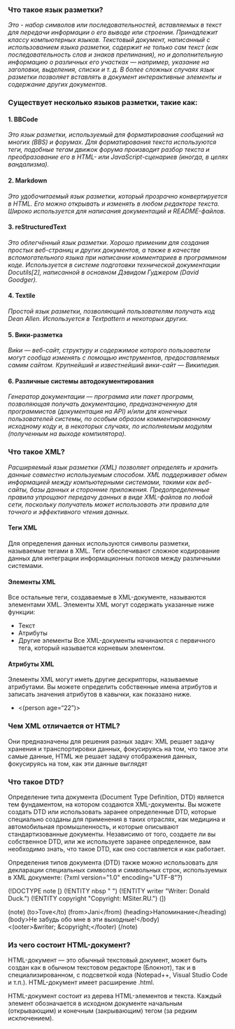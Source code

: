 ### Что такое язык разметки?
*Это - набор символов или последовательностей, вставляемых в текст для передачи информации о его выводе или строении. Принадлежит классу компьютерных языков. Текстовый документ, написанный с использованием языка разметки, содержит не только сам текст (как последовательность слов и знаков препинания), но и дополнительную информацию о различных его участках — например, указание на заголовки, выделения, списки и т. д. В более сложных случаях язык разметки позволяет вставлять в документ интерактивные элементы и содержание других документов.*
### Существует несколько языков разметки, такие как:
#### 1. BBCode
*Это язык разметки, используемый для форматирования сообщений на многих (BBS) и форумах. Для форматирования текста используются теги, подобные тегам движок форума производит разбор текста и преобразование его в HTML- или JavaScript-сценариев (иногда, в целях вандализма).*
#### 2. Markdown
*Это удобочитаемый язык разметки, который прозрачно конвертируется в HTML. Его можно открывать и изменять в любом редакторе текста. Широко используется для написания документаций и README-файлов.*
#### 3. reStructuredText
*Это облегчённый язык разметки. Хорошо применим для создания простых веб-страниц и других документов, а также в качестве вспомогательного языка при написании комментариев в программном коде. Используется в системе подготовки технической документации Docutils[2], написанной в основном Дэвидом Гуджером (David Goodger).*
#### 4. Textile
*Простой язык разметки, позволяющий пользователям получать код Dean Allen. Используется в Textpattern и некоторых других.*
#### 5. Вики-разметка
*Ви́ки — веб-сайт, структуру и содержимое которого пользователи могут сообща изменять с помощью инструментов, предоставляемых самим сайтом. Крупнейший и известнейший вики-сайт — Википедия.*
#### 6. Различные системы автодокументирования 
*Генератор документации — программа или пакет программ, позволяющая получать документацию, предназначенную для программистов (документация на API) и/или для конечных пользователей системы, по особым образом комментированному исходному коду и, в некоторых случаях, по исполняемым модулям (полученным на выходе компилятора).*
### Что такое XML?
*Расширяемый язык разметки (XML) позволяет определять и хранить данные совместно используемым способом. XML поддерживает обмен информацией между компьютерными системами, такими как веб-сайты, базы данных и сторонние приложения. Предопределенные правила упрощают передачу данных в виде XML-файлов по любой сети, поскольку получатель может использовать эти правила для точного и эффективного чтения данных.*
#### Теги XML
Для определения данных используются символы разметки, называемые тегами в XML. 
Теги обеспечивают сложное кодирование данных для интеграции информационных потоков между различными системами.
#### Элементы XML
Все остальные теги, создаваемые в XML-документе, называются элементами XML. Элементы XML могут содержать указанные ниже функции:
- Текст
- Атрибуты
- Другие элементы
Все XML-документы начинаются с первичного тега, который называется корневым элементом.
#### Атрибуты XML
Элементы XML могут иметь другие дескрипторы, называемые атрибутами. Вы можете определить собственные имена атрибутов и записать значения атрибутов в кавычки, как показано ниже.
- <(person age=“22”)>
### Чем XML отличается от HTML?
Они предназначены для решения разных задач: XML решает задачу хранения и транспортировки данных, фокусируясь на том, что такое эти самые данные, HTML же решает задачу отображения данных, фокусируясь на том, как эти данные выглядят
### Что такое DTD?
Определение типа документа (Document Type Definition, DTD) является тем фундаментом, на котором создаются XML-документы. Вы можете создать DTD или использовать заранее определенные DTD, которые специально созданы для применения в таких отраслях, как медицина и автомобильная промышленность, и которые описывают стандартизованные документы. Независимо от того, создаете ли вы собственное DTD, или же используете заранее определенное, вам необходимо знать, что такое DTD, как оно составляется и как работает.

Определения типов документа (DTD) также можно использовать для декларации специальных символов и символьных строк, используемых в XML документе:
(?xml version="1.0" encoding="UTF-8"?)

(!DOCTYPE note [)
(!ENTITY nbsp "&#xA0;")
(!ENTITY writer "Writer: Donald Duck.")
(!ENTITY copyright "Copyright: MSiter.RU.")
(])

(note)
   (to>Tove</to)
   (from>Jani</from)
   (heading>Напоминание</heading)
   (body>Не забудь обо мне в эти выходные!</body)
   <(ooter>&writer;&nbsp;&copyright;</footer)
(/note)
### Из чего состоит HTML-документ?
HTML-документ — это обычный текстовый документ, может быть создан как в обычном текстовом редакторе (Блокнот), так и в специализированном, с подсветкой кода (Notepad++, Visual Studio Code и т.п.). HTML-документ имеет расширение .html.

HTML-документ состоит из дерева HTML-элементов и текста. Каждый элемент обозначается в исходном документе начальным (открывающим) и конечным (закрывающим) тегом (за редким исключением).